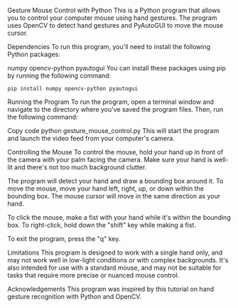 Gesture Mouse Control with Python
This is a Python program that allows you to control your computer mouse using hand gestures. The program uses OpenCV to detect hand gestures and PyAutoGUI to move the mouse cursor.

Dependencies
To run this program, you'll need to install the following Python packages:

numpy
opencv-python
pyautogui
You can install these packages using pip by running the following command:

```
pip install numpy opencv-python pyautogui
```

Running the Program
To run the program, open a terminal window and navigate to the directory where you've saved the program files. Then, run the following command:

Copy code
python gesture_mouse_control.py
This will start the program and launch the video feed from your computer's camera.

Controlling the Mouse
To control the mouse, hold your hand up in front of the camera with your palm facing the camera. Make sure your hand is well-lit and there's not too much background clutter.

The program will detect your hand and draw a bounding box around it. To move the mouse, move your hand left, right, up, or down within the bounding box. The mouse cursor will move in the same direction as your hand.

To click the mouse, make a fist with your hand while it's within the bounding box. To right-click, hold down the "shift" key while making a fist.

To exit the program, press the "q" key.

Limitations
This program is designed to work with a single hand only, and may not work well in low-light conditions or with complex backgrounds. It's also intended for use with a standard mouse, and may not be suitable for tasks that require more precise or nuanced mouse control.

Acknowledgements
This program was inspired by this tutorial on hand gesture recognition with Python and OpenCV.
